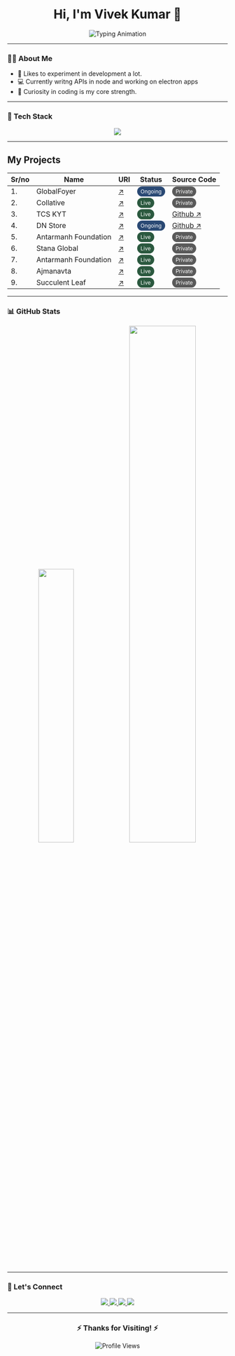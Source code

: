 <h1 align="center">
  Hi, I'm Vivek Kumar 👋
</h1>

<p align="center">
  <img src="https://readme-typing-svg.herokuapp.com?font=Fira+Code&weight=500&size=24&pause=1000&color=00EFFF&background=141321&center=true&vCenter=true&width=500&lines=Full+Stack+Developer;From%20Curiosity+to+Code;JavaScript+%7C+MERN+%7C+Java" alt="Typing Animation"/>
</p>

---

### 👨‍💻 About Me

- 🔬 Likes to experiment in development a lot.
- 💻 Currently writng APIs in node and working on electron apps
- 🧠 Curiosity in coding is my core strength.

---

### 🚀 Tech Stack

<p align="center">
  <img src="https://skillicons.dev/icons?i=js,ts,react,nodejs,express,mongodb,tailwind,bootstrap,java,mysql,wordpress,postman,vite,npm,css,vscode,fastapi,electron,figma&theme=dark" />
</p>

---

## My Projects

| Sr/no | Name                 | URI                                                                  | Status                                                                                                                       | Source Code                                                                                                                               |
| ----- | -------------------- | -------------------------------------------------------------------- | ---------------------------------------------------------------------------------------------------------------------------- | ----------------------------------------------------------------------------------------------------------------------------------------- |
| 1.    | GlobalFoyer          | [↗](https://globalfoyer.com)                                         | <span style="color: #FFF; background-color: #2a4974; padding: 4px 8px; border-radius: 24px; font-size: 12px">Ongoing </span> | <span style="color: #FFF; background-color: #5a5a5a; color:white; padding: 4px 8px; border-radius: 24px; font-size: 12px">Private </span> |
| 2.    | Collative            | [↗](https://collative.in)                                            | <span style="color: #FFF; background-color: #2b593f; padding: 4px 8px; border-radius: 24px; font-size: 12px">Live </span>    | <span style="color: #FFF; background-color: #5a5a5a; color:white; padding: 4px 8px; border-radius: 24px; font-size: 12px">Private </span> |
| 3.    | TCS KYT              | [↗](https://kyt.valeff.com)                                          | <span style="color: #FFF; background-color: #2b593f; padding: 4px 8px; border-radius: 24px; font-size: 12px">Live </span>    | [Github ↗](https://github.com/bewake24/tcs-previous-year-kyt-questions)                                                                   |
| 4.    | DN Store             | [↗](https://github.com/bewake24/DN_Store_Server/blob/main/ReadMe.md) | <span style="color: #FFF; background-color: #2a4974; padding: 4px 8px; border-radius: 24px; font-size: 12px">Ongoing </span> | [Github ↗](https://github.com/bewake24/DN_Store_Server)                                                                                   |
| 5.    | Antarmanh Foundation | [↗](https://antarmanhfoundation.org)                                 | <span style="color: #FFF; background-color: #2b593f; padding: 4px 8px; border-radius: 24px; font-size: 12px">Live </span>    | <span style="color: #FFF; background-color: #5a5a5a; color:white; padding: 4px 8px; border-radius: 24px; font-size: 12px">Private </span> |
| 6.    | Stana Global         | [↗](https://stanaglobal.com)                                         | <span style="color: #FFF; background-color: #2b593f; padding: 4px 8px; border-radius: 24px; font-size: 12px">Live </span>    | <span style="color: #FFF; background-color: #5a5a5a; color:white; padding: 4px 8px; border-radius: 24px; font-size: 12px">Private </span> |
| 7.    | Antarmanh Foundation | [↗](https://antarmanhfoundation.org)                                 | <span style="color: #FFF; background-color: #2b593f; padding: 4px 8px; border-radius: 24px; font-size: 12px">Live </span>    | <span style="color: #FFF; background-color: #5a5a5a; color:white; padding: 4px 8px; border-radius: 24px; font-size: 12px">Private </span> |
| 8.    | Ajmanavta            | [↗](https://ajmanavta.in)                                            | <span style="color: #FFF; background-color: #2b593f; padding: 4px 8px; border-radius: 24px; font-size: 12px">Live </span>    | <span style="color: #FFF; background-color: #5a5a5a; color:white; padding: 4px 8px; border-radius: 24px; font-size: 12px">Private </span> |
| 9.    | Succulent Leaf       | [↗](https://succulentleaf.com)                                       | <span style="color: #FFF; background-color: #2b593f; padding: 4px 8px; border-radius: 24px; font-size: 12px">Live </span>    | <span style="color: #FFF; background-color: #5a5a5a; color:white; padding: 4px 8px; border-radius: 24px; font-size: 12px">Private </span> |

---

### 📊 GitHub Stats

<p align="center">
    <img src="https://github-readme-stats.vercel.app/api/top-langs/?username=bewake24&layout=compact&theme=radical&hide_border=true" width="40%" />
  <img src="https://streak-stats.demolab.com?user=bewake24&theme=radical&hide_border=true" width="55%" />
</p>

---

### 📱 Let's Connect

<p align="center">
  <a href="https://www.linkedin.com/in/bewake24" target="_blank">
    <img src="https://img.shields.io/badge/LinkedIn-0A66C2?style=for-the-badge&logo=linkedin&logoColor=white" />
  </a>
  <a href="https://twitter.com/bewake24" target="_blank">
    <img src="https://img.shields.io/badge/Twitter-1DA1F2?style=for-the-badge&logo=twitter&logoColor=white" />
  </a>
  <a href="https://www.instagram.com/bewake24" target="_blank">
    <img src="https://img.shields.io/badge/Instagram-E4405F?style=for-the-badge&logo=instagram&logoColor=white" />
  </a>
  <a href="mailto:vivek@valeff.com" target="_blank">
    <img src="https://img.shields.io/badge/Email-D14836?style=for-the-badge&logo=gmail&logoColor=white" />
  </a>
</p>

---

<h3 align="center">
  ⚡ Thanks for Visiting! ⚡
</h3>

<p align="center">
  <img src="https://komarev.com/ghpvc/?username=bewake24&style=for-the-badge&color=141321" alt="Profile Views" />
</p>

